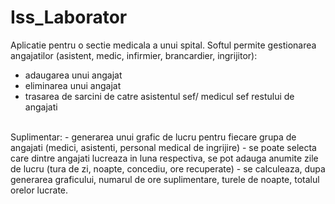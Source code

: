 # Iss_Laborator

Aplicatie pentru o sectie medicala a unui spital.
Softul permite gestionarea angajatilor (asistent, medic, infirmier, brancardier, ingrijitor):
  - adaugarea unui angajat
  - eliminarea unui angajat
  - trasarea de sarcini de catre asistentul sef/ medicul sef restului de angajati
<br>
 Suplimentar: 
  - generarea unui grafic de lucru pentru fiecare grupa de angajati (medici, asistenti, personal medical de ingrijire)
  - se poate selecta care dintre angajati lucreaza in luna respectiva, se pot adauga anumite zile de lucru (tura de zi, noapte, concediu, ore recuperate)
  - se calculeaza, dupa generarea graficului, numarul de ore suplimentare, turele de noapte, totalul orelor lucrate.
 
